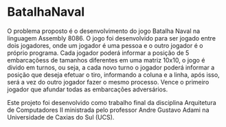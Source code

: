 # BatalhaNaval

O problema proposto é o desenvolvimento do jogo Batalha Naval na linguagem Assembly 8086. O jogo foi desenvolvido para ser jogado entre dois jogadores, onde um jogador é uma pessoa e o outro jogador é o próprio programa. Cada jogador poderá informar a posição de 5 embarcaçõess de tamanhos diferentes em uma matriz 10x10, o jogo é divido em turnos, ou seja, a cada novo turno o jogador poderá informar a posição que deseja efetuar o tiro, informando a coluna e a linha, após isso, será a vez do outro jogador fazer o mesmo processo. Vence o primeiro jogador que afundar todas as embarcações adversários.

Este projeto foi desenvolvido como trabalho final da disciplina Arquitetura de Computadores II ministrada pelo professor Andre Gustavo Adami na Universidade de Caxias do Sul (UCS).
